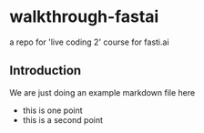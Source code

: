 # walkthrough-fastai
a repo for 'live coding 2' course for fasti.ai

## Introduction

We are just doing an example markdown file here

- this is one point
- this is a second point
